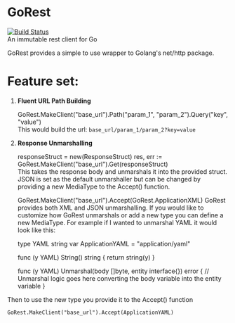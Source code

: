 # GoRest
[![Build Status](https://travis-ci.org/Falkenfighter/GoRest.svg?branch=master)](https://travis-ci.org/Falkenfighter/GoRest)  
An immutable rest client for Go

GoRest provides a simple to use wrapper to Golang's net/http package. 

# Feature set:

1) __Fluent URL Path Building__

    GoRest.MakeClient("base_url").Path("param_1", "param_2").Query("key", "value")  
This would build the url: `base_url/param_1/param_2?key=value`  

2) __Response Unmarshalling__

    responseStruct = new(ResponseStruct)
    res, err := GoRest.MakeClient("base_url").Get(responseStruct)  
This takes the response body and unmarshals it into the provided struct. JSON is set as the default unmarshaller but 
can be changed by providing a new MediaType to the Accept() function.

    GoRest.MakeClient("base_url").Accept(GoRest.ApplicationXML)
GoRest provides both XML and JSON unmarshalling. If you would like to customize how GoRest unmarshals or add a new type 
you can define a new MediaType. For example if I wanted to unmarshal YAML it would look like this:

    type YAML string
    var ApplicationYAML = "application/yaml"
    
    func (y YAML) String() string {
        return string(y)
    }
    
    func (y YAML) Unmarshal(body []byte, entity interface{}) error {
        // Unmarshal logic goes here converting the body variable into the entity variable
    }  
    
Then to use the new type you provide it to the Accept() function

    GoRest.MakeClient("base_url").Accept(ApplicationYAML)
    